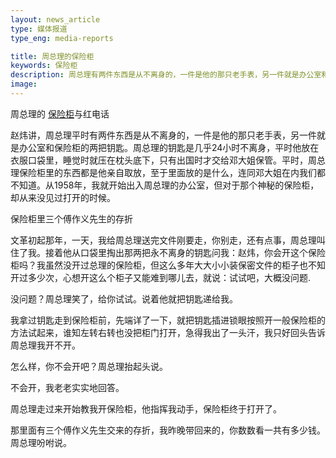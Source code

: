 ```yaml
---
layout: news_article
type: 媒体报道
type_eng: media-reports

title: 周总理的保险柜
keywords: 保险柜
description: 周总理有两件东西是从不离身的，一件是他的那只老手表，另一件就是办公室和保险柜的两把钥匙，对于那个神秘的保险柜，很多人却从来没见过打开的时候。
image: 
---
```

周总理的 [保险柜](http://www.qnn.com.cn/)与红电话

赵炜讲，周总理平时有两件东西是从不离身的，一件是他的那只老手表，另一件就是办公室和保险柜的两把钥匙。周总理的钥匙是几乎24小时不离身，平时他放在衣服口袋里，睡觉时就压在枕头底下，只有出国时才交给邓大姐保管。平时，周总理保险柜里的东西都是他亲自取放，至于里面放的是什么，连同邓大姐在内我们都不知道。从1958年，我就开始出入周总理的办公室，但对于那个神秘的保险柜，却从来没见过打开的时候。

保险柜里三个傅作义先生的存折

文革初起那年，一天，我给周总理送完文件刚要走，你别走，还有点事，周总理叫住了我。接着他从口袋里掏出那两把永不离身的钥匙问我：赵炜，你会开这个保险柜吗？我虽然没开过总理的保险柜，但这么多年大大小小装保密文件的柜子也不知开过多少次，心想开这么个柜子又能难到哪儿去，就说：试试吧，大概没问题.

没问题？周总理笑了，给你试试。说着他就把钥匙递给我。

我拿过钥匙走到保险柜前，先端详了一下，就把钥匙插进锁眼按照开一般保险柜的方法试起来，谁知左转右转也没把柜门打开，急得我出了一头汗，我只好回头告诉周总理我开不开。

怎么样，你不会开吧？周总理抬起头说。

不会开，我老老实实地回答。

周总理走过来开始教我开保险柜，他指挥我动手，保险柜终于打开了。

那里面有三个傅作义先生交来的存折，我昨晚带回来的，你数数看一共有多少钱。周总理吩咐说。
